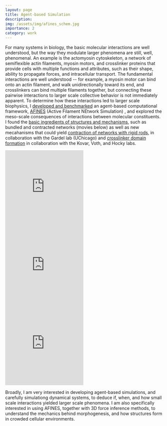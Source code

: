 ```yaml
---
layout: page
title: Agent-based Simulation
description: 
img: /assets/img/afines_schem.jpg
importance: 2
category: work
---
```


For many systems in biology, the basic molecular interactions are well understood, but the way they modulate larger phenomena are still, well, phenomenal.
An example is the actomyosin cytoskeleton, a network of semiflexible actin filaments, myosin motors, and crosslinker proteins that provide cells with multiple functions and attributes, such as their shape, ability to propagate forces, and intracellular transport.
The fundamental interactions are well understood -- for example, a myosin motor can bind onto an actin filament, and walk unidirectionally toward its end, and crosslinkers can bind multiple filaments together, but connecting these pairwise interactions to larger scale collective behavior is not immediately apparent. 
To determine how these interactions led to larger scale biophysics, I [developed and benchmarked](https://www.sciencedirect.com/science/article/pii/S0006349517306227) an agent-based computational framework, [AFINES](github.com/simfreed/afines) (Active Filament NEtwork Simulation) , and explored the meso-scale consequences of interactions between molecular constituents.
I found the [basic ingredients of structures and mechanisms](https://pubs.rsc.org/en/content/articlehtml/2018/sm/c8sm00741a?casa_token=FFfOEq97Y6AAAAAA:EfXtqtr6sAF6bZFXrA3_Yn265vDsGWv4_gHLlP8C2AY4KZ2fzIl-DIzhxL24kvmQlmkPr4w7VyO9GnW_), such as bundled and contracted networks (movies below) as well as new mecahanisms that could yield [contraction of networks with rigid rods](https://www.pnas.org/content/114/47/E10037?collection=&utm_source=TrendMD&utm_medium=cpc&utm_campaign=Proc_Natl_Acad_Sci_U_S_A_TrendMD_1), in collaboration with the Gardel lab (UChicago) and [crosslinker domain formation](https://www.pnas.org/content/116/33/16192.short) in collaboration with the Kovar, Voth, and Hocky labs. 

<div class="row no-gutters">
    <div class="col-sm mt-3 mt-md-0">
    <iframe width="250" height="250" src="https://www.youtube.com/embed/OQuEmLr8LJY" title="Bundling" frameborder="0" allow="accelerometer; autoplay; clipboard-write; encrypted-media; gyroscope; picture-in-picture" allowfullscreen></iframe>
    </div>
    <div class="col-sm mt-3 mt-md-0">
<iframe width="250" height="250" src="https://www.youtube.com/embed/PaPEY7mDAFk" title="Polarity Sorting" frameborder="0" allow="accelerometer; autoplay; clipboard-write; encrypted-media; gyroscope; picture-in-picture" allowfullscreen></iframe>
    </div>
    <div class="col-sm mt-3 mt-md-0">
<iframe width="250" height="250" src="https://www.youtube.com/embed/LIt14vw3yh0" title="Contracting" frameborder="0" allow="accelerometer; autoplay; clipboard-write; encrypted-media; gyroscope; picture-in-picture" allowfullscreen></iframe>
    </div>
</div>

Broadly, I am very interested in developing agent-based simulations, and carefully simulationg dynamical systems, to deduce if, when, and how small scale interactions yielded larger scale phenomena. 
I am also specifically interested in using AFINES, together with 3D force inference methods, to understand the mechanics behind morphogenesis, and how structures form in crowded cellular environments.
